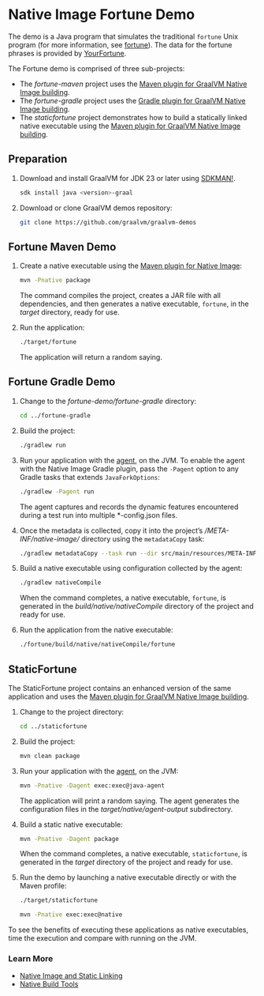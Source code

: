 # Native Image Fortune Demo

The demo is a Java program that simulates the traditional `fortune` Unix program (for more information, see [fortune](https://en.wikipedia.org/wiki/Fortune_(Unix))). The data for the fortune phrases is provided by [YourFortune](https://github.com/your-fortune).

The Fortune demo is comprised of three sub-projects: 
- The _fortune-maven_ project uses the [Maven plugin for GraalVM Native Image building](https://graalvm.github.io/native-build-tools/latest/maven-plugin.html).
- The _fortune-gradle_ project uses the [Gradle plugin for GraalVM Native Image building](https://graalvm.github.io/native-build-tools/latest/gradle-plugin.html).
- The _staticfortune_ project demonstrates how to build a statically linked native executable using the [Maven plugin for GraalVM Native Image building](https://graalvm.github.io/native-build-tools/latest/maven-plugin.html).

## Preparation

1. Download and install GraalVM for JDK 23 or later using [SDKMAN!](https://sdkman.io/).
    ```bash
    sdk install java <version>-graal
    ```
    
2. Download or clone GraalVM demos repository:
    ```bash
    git clone https://github.com/graalvm/graalvm-demos
    ```
   
## Fortune Maven Demo

1. Create a native executable using the [Maven plugin for Native Image](https://graalvm.github.io/native-build-tools/latest/maven-plugin.html):
    ```bash
    mvn -Pnative package
    ```
    The command compiles the project, creates a JAR file with all dependencies, and then generates a native executable, `fortune`, in the _target_ directory, ready for use.

2. Run the application:
    ```bash
    ./target/fortune
    ```
    The application will return a random saying.

## Fortune Gradle Demo

1. Change to the _fortune-demo/fortune-gradle_ directory:
    ```bash
    cd ../fortune-gradle
    ```

2. Build the project:
    ```bash
    ./gradlew run
    ```

3. Run your application with the [agent](https://graalvm.github.io/native-build-tools/latest/gradle-plugin.html#agent-support), on the JVM. To enable the agent with the Native Image Gradle plugin, pass the `-Pagent` option to any Gradle tasks that extends `JavaForkOptions`:
    ```bash
    ./gradlew -Pagent run
    ```
    The agent captures and records the dynamic features encountered during a test run into multiple *-config.json files.

4. Once the metadata is collected, copy it into the project’s _/META-INF/native-image/_ directory using the `metadataCopy` task:
    ```bash
    ./gradlew metadataCopy --task run --dir src/main/resources/META-INF/native-image
    ```

5. Build a native executable using configuration collected by the agent:
    ```bash
    ./gradlew nativeCompile
    ```

    When the command completes, a native executable, `fortune`, is generated in the _build/native/nativeCompile_ directory of the project and ready for use.
6. Run the application from the native executable:
    ```bash
    ./fortune/build/native/nativeCompile/fortune
    ```

## StaticFortune

The StaticFortune project contains an enhanced version of the same application and uses the [Maven plugin for GraalVM Native Image building](https://graalvm.github.io/native-build-tools/latest/maven-plugin.html).

1. Change to the project directory:
    ```bash
    cd ../staticfortune
    ```

2. Build the project:
    ```bash
    mvn clean package
    ```

3. Run your application with the [agent](https://graalvm.github.io/native-build-tools/latest/maven-plugin.html#agent-support), on the JVM:
    ```bash
    mvn -Pnative -Dagent exec:exec@java-agent
    ```
    The application will print a random saying. 
    The agent generates the configuration files in the _target/native/agent-output_ subdirectory.

4. Build a static native executable:
    ```bash
    mvn -Pnative -Dagent package
    ```
    When the command completes, a native executable, `staticfortune`, is generated in the _target_ directory of the project and ready for use.

5. Run the demo by launching a native executable directly or with the Maven profile:
    ```bash
    ./target/staticfortune
    ```
    ```bash
    mvn -Pnative exec:exec@native
    ```

To see the benefits of executing these applications as native executables, time the execution and compare with running on the JVM.

### Learn More

- [Native Image and Static Linking](https://www.graalvm.org/latest/reference-manual/native-image/guides/build-static-executables/)
- [Native Build Tools](https://graalvm.github.io/native-build-tools/latest/index.html)